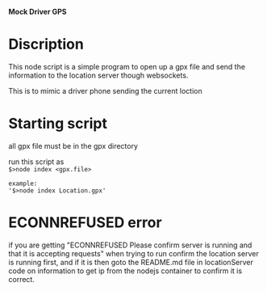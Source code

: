 **Mock Driver GPS**

Discription
===========
This node script is a simple program to open up a gpx file and send the information to the location server though websockets.

This is to mimic a driver phone sending the current loction 

Starting script
===============
all gpx file must be in the gpx directory 

run this script as   
`$>node index <gpx.file>`

    example:
    '$>node index Location.gpx'

ECONNREFUSED error
==================
if you are getting "ECONNREFUSED Please confirm server is running and that it is accepting requests" when trying to run confirm the location server is running first, and if it is then goto the README.md file in locationServer code on information to get ip from the nodejs container to confirm it is correct.